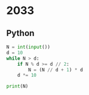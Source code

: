 # 2033

## Python

```python
N = int(input())
d = 10
while N > d:
    if N % d >= d // 2:
        N = (N // d + 1) * d
    d *= 10

print(N)

```
